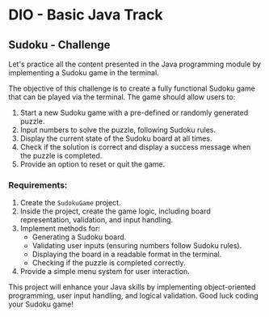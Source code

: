 # DIO - Basic Java Track

## Sudoku - Challenge

Let's practice all the content presented in the Java programming module by implementing a Sudoku game in the terminal.

The objective of this challenge is to create a fully functional Sudoku game that can be played via the terminal. The game should allow users to:

1. Start a new Sudoku game with a pre-defined or randomly generated puzzle.
2. Input numbers to solve the puzzle, following Sudoku rules.
3. Display the current state of the Sudoku board at all times.
4. Check if the solution is correct and display a success message when the puzzle is completed.
5. Provide an option to reset or quit the game.

### Requirements:

1. Create the `SudokuGame` project.
2. Inside the project, create the game logic, including board representation, validation, and input handling.
3. Implement methods for:
    - Generating a Sudoku board.
    - Validating user inputs (ensuring numbers follow Sudoku rules).
    - Displaying the board in a readable format in the terminal.
    - Checking if the puzzle is completed correctly.
4. Provide a simple menu system for user interaction.

This project will enhance your Java skills by implementing object-oriented programming, user input handling, and logical validation. Good luck coding your Sudoku game!

